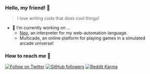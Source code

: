 ### Hello, my friend! 🤟
> I love writing code that does cool things!

- 🔭 I’m currently working on ...
  - [Neo](https://github.com/EthanThatOneKid/neo), an interpreter for my web-automation language.
  - Multicade, an online platform for playing games in a simulated arcade universe!

### How to reach me 💌
[![Follow on Twitter](https://img.shields.io/badge/--twitter?label=Twitter&logo=Twitter&style=social)](https://twitter.com/__etok__)
[![GitHub followers](https://img.shields.io/github/followers/EthanThatOneKid?style=social)](https://github.com/EthanThatOneKid)
[![Reddit Karma](https://img.shields.io/reddit/user-karma/combined/EthanThatOneKid?style=social)](https://www.reddit.com/u/EthanThatOneKid)
